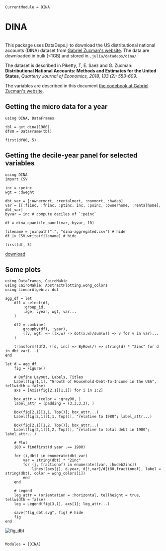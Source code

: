 ```@meta
CurrentModule = DINA
```

# DINA

```@eval

```

This package uses DataDeps.jl to download the US distributional national accounts (DINA) dataset from [Gabriel Zucman's website](http://gabriel-zucman.eu/usdina/). The data are downloaded in bulk (<1GB) and stored in `.julia/datadeps/dina/`.

The dataset is described in Piketty, T, E. Saez and G. Zucman: **Distributional National Accounts: Methods and Estimates for the United States**, *Quarterly Journal of Economics, 2018, 133 (2): 553-609.*

The variables are described in this document [the codebook at Gabriel Zucman's website](http://gabriel-zucman.eu/files/PSZCodebook.pdf).

## Getting the micro data for a year

```@example micro
using DINA, DataFrames

tbl = get_dina(1980)
df80 = DataFrame(tbl)

first(df80, 5)
```

## Getting the decile-year panel for selected variables

```@example panel
using DINA
import CSV

inc = :peinc
wgt = :dweght

dbt_var = [:ownermort, :rentalmort, :nonmort, :hwdeb]
var = [[:fiinc, :fninc, :ptinc, inc, :poinc, :ownerhome, :rentalhome]; dbt_var]
byvar = inc # compute deciles of `:peinc`

df = dina_quantile_panel(var, byvar, 10)

filename = joinpath(".", "dina-aggregated.csv") # hide
df |> CSV.write(filename) # hide

first(df, 5)
```

[download](./dina-aggregated.csv)

## Some plots

```@example panel
using DataFrames, CairoMakie
using CairoMakie: AbstractPlotting.wong_colors
using LinearAlgebra: dot

agg_df = let
    df1 = select(df,
	    :group_id,
	    :age, :year, wgt, var...
    )
			
    df2 = combine(
	    groupby(df1, :year),
	    ([v, wgt] => ((x,w) -> dot(x,w)/sum(w)) => v for v in var)...
    )
		
    transform!(df2, ([d, inc] => ByRow(/) => string(d) * "2inc" for d in dbt_var)...)
end

let d = agg_df
	fig = Figure()
	
	# Define Layout, Labels, Titles
	Label(fig[1,1], "Growth of Household-Debt-To-Income in the USA", tellwidth = false)
	axs = [Axis(fig[2,1][1,i]) for i in 1:2]
	
	box_attr = (color = :gray90, )
	label_attr = (padding = (3,3,3,3), )
	
	Box(fig[2,1][1,1, Top()]; box_attr...)
	Label(fig[2,1][1,1, Top()], "relative to 1980"; label_attr...)
	
	Box(fig[2,1][1,2, Top()]; box_attr...)
	Label(fig[2,1][1,2, Top()], "relative to total debt in 1980"; label_attr...)
	
	# Plot
	i80 = findfirst(d.year .== 1980)
	
	for (i,dbt) in enumerate(dbt_var)
		var = string(dbt) * "2inc"
		for (j, fractionof) in enumerate([var, :hwdeb2inc])
			lines!(axs[j], d.year, d[!,var]/d[i80,fractionof], label = string(dbt), color = wong_colors[i])
		end
	end

	# Legend
	leg_attr = (orientation = :horizontal, tellheight = true, tellwidth = false)
	leg = Legend(fig[3,1], axs[1]; leg_attr...)

    save("fig_dbt.svg", fig) # hide
	fig
end
```

![fig_dbt](fig_dbt.svg)


```@index
```

```@autodocs
Modules = [DINA]
```
